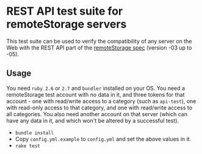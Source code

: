 # REST API test suite for remoteStorage servers

This test suite can be used to verify the compatibility of any server on the
Web with the REST API part of the [remoteStorage
spec](http://tools.ietf.org/html/draft-dejong-remotestorage-04) (version -03 up
to -05).

## Usage

You need `ruby 2.6` or `2.7` and `bundler` installed on your OS.
You need a remoteStorage test account with no data in it, 
and three tokens for that account - one with read/write access to a category
(such as `api-test`), one with read-only access to that category, and
one with read/write access to all categories.
You also need another account on that server 
(which can have any data in it, and which won't be altered by a successful test).

- `bundle install`
- Copy `config.yml.example` to `config.yml` and set the above values in it.
- `rake test`
